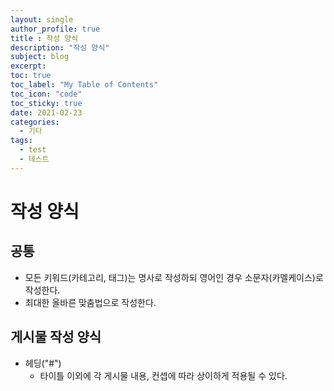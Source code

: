 ```yaml
---
layout: single
author_profile: true
title : 작성 양식
description: "작성 양식"
subject: blog
excerpt:
toc: true
toc_label: "My Table of Contents"
toc_icon: "code"
toc_sticky: true
date: 2021-02-23
categories:
  - 기타
tags:
  - test
  - 테스트
---
```


# 작성 양식

## 공통
* 모든 키워드(카테고리, 태그)는 명사로 작성하되 영어인 경우 소문자(카멜케이스)로 작성한다.
* 최대한 올바른 맞춤법으로 작성한다.

## 게시물 작성 양식
* 헤딩("#")
  * 타이틀 이외에 각 게시물 내용, 컨셉에 따라 상이하게 적용될 수 있다.
